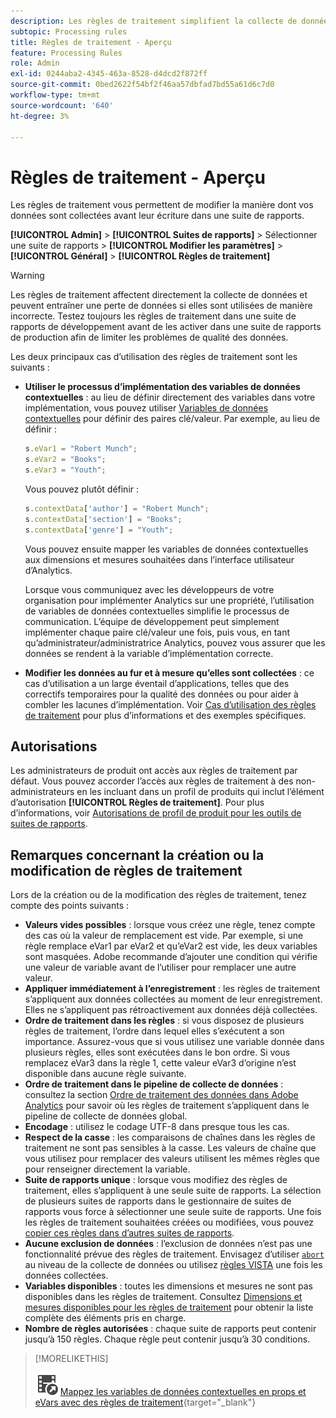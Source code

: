 ```yaml
---
description: Les règles de traitement simplifient la collecte de données et gèrent le contenu lorsqu’il est envoyé pour la création de rapports.
subtopic: Processing rules
title: Règles de traitement - Aperçu
feature: Processing Rules
role: Admin
exl-id: 0244aba2-4345-463a-8528-d4dcd2f872ff
source-git-commit: 0bed2622f54bf2f46aa57dbfad7bd55a61d6c7d0
workflow-type: tm+mt
source-wordcount: '640'
ht-degree: 3%

---
```


# Règles de traitement - Aperçu

Les règles de traitement vous permettent de modifier la manière dont vos données sont collectées avant leur écriture dans une suite de rapports.

**[!UICONTROL Admin]** > **[!UICONTROL Suites de rapports]** > Sélectionner une suite de rapports > **[!UICONTROL Modifier les paramètres]** > **[!UICONTROL Général]** > **[!UICONTROL Règles de traitement]**

>[!WARNING]
>
>Les règles de traitement affectent directement la collecte de données et peuvent entraîner une perte de données si elles sont utilisées de manière incorrecte. Testez toujours les règles de traitement dans une suite de rapports de développement avant de les activer dans une suite de rapports de production afin de limiter les problèmes de qualité des données.

Les deux principaux cas d’utilisation des règles de traitement sont les suivants :

* **Utiliser le processus d’implémentation des variables de données contextuelles** : au lieu de définir directement des variables dans votre implémentation, vous pouvez utiliser [Variables de données contextuelles](/help/implement/vars/page-vars/contextdata.md) pour définir des paires clé/valeur. Par exemple, au lieu de définir :

  ```js
  s.eVar1 = "Robert Munch";
  s.eVar2 = "Books";
  s.eVar3 = "Youth";
  ```

  Vous pouvez plutôt définir :

  ```js
  s.contextData['author'] = "Robert Munch";
  s.contextData['section'] = "Books";
  s.contextData['genre'] = "Youth";
  ```

  Vous pouvez ensuite mapper les variables de données contextuelles aux dimensions et mesures souhaitées dans l’interface utilisateur d’Analytics.

  Lorsque vous communiquez avec les développeurs de votre organisation pour implémenter Analytics sur une propriété, l’utilisation de variables de données contextuelles simplifie le processus de communication. L’équipe de développement peut simplement implémenter chaque paire clé/valeur une fois, puis vous, en tant qu’administrateur/administratrice Analytics, pouvez vous assurer que les données se rendent à la variable d’implémentation correcte.

* **Modifier les données au fur et à mesure qu’elles sont collectées** : ce cas d’utilisation a un large éventail d’applications, telles que des correctifs temporaires pour la qualité des données ou pour aider à combler les lacunes d’implémentation. Voir [Cas d’utilisation des règles de traitement](pr-use-cases.md) pour plus d’informations et des exemples spécifiques.

## Autorisations

Les administrateurs de produit ont accès aux règles de traitement par défaut. Vous pouvez accorder l’accès aux règles de traitement à des non-administrateurs en les incluant dans un profil de produits qui inclut l’élément d’autorisation **[!UICONTROL Règles de traitement]**. Pour plus d’informations, voir [Autorisations de profil de produit pour les outils de suites de rapports](/help/admin/admin-console/permissions/report-suite-tools.md).

## Remarques concernant la création ou la modification de règles de traitement

Lors de la création ou de la modification des règles de traitement, tenez compte des points suivants :

* **Valeurs vides possibles** : lorsque vous créez une règle, tenez compte des cas où la valeur de remplacement est vide. Par exemple, si une règle remplace eVar1 par eVar2 et qu’eVar2 est vide, les deux variables sont masquées. Adobe recommande d’ajouter une condition qui vérifie une valeur de variable avant de l’utiliser pour remplacer une autre valeur.
* **Appliquer immédiatement à l’enregistrement** : les règles de traitement s’appliquent aux données collectées au moment de leur enregistrement. Elles ne s’appliquent pas rétroactivement aux données déjà collectées.
* **Ordre de traitement dans les règles** : si vous disposez de plusieurs règles de traitement, l’ordre dans lequel elles s’exécutent a son importance. Assurez-vous que si vous utilisez une variable donnée dans plusieurs règles, elles sont exécutées dans le bon ordre. Si vous remplacez eVar3 dans la règle 1, cette valeur eVar3 d’origine n’est disponible dans aucune règle suivante.
* **Ordre de traitement dans le pipeline de collecte de données** : consultez la section [Ordre de traitement des données dans Adobe Analytics](/help/technotes/processing-order.md) pour savoir où les règles de traitement s’appliquent dans le pipeline de collecte de données global.
* **Encodage** : utilisez le codage UTF-8 dans presque tous les cas.
* **Respect de la casse** : les comparaisons de chaînes dans les règles de traitement ne sont pas sensibles à la casse. Les valeurs de chaîne que vous utilisez pour remplacer des valeurs utilisent les mêmes règles que pour renseigner directement la variable.
* **Suite de rapports unique** : lorsque vous modifiez des règles de traitement, elles s’appliquent à une seule suite de rapports. La sélection de plusieurs suites de rapports dans le gestionnaire de suites de rapports vous force à sélectionner une seule suite de rapports. Une fois les règles de traitement souhaitées créées ou modifiées, vous pouvez [copier ces règles dans d’autres suites de rapports](pr-copy.md).
* **Aucune exclusion de données** : l’exclusion de données n’est pas une fonctionnalité prévue des règles de traitement. Envisagez d’utiliser [`abort`](/help/implement/vars/config-vars/abort.md) au niveau de la collecte de données ou utilisez [règles VISTA](/help/technotes/vista.md) une fois les données collectées.
* **Variables disponibles** : toutes les dimensions et mesures ne sont pas disponibles dans les règles de traitement. Consultez [Dimensions et mesures disponibles pour les règles de traitement](pr-variables.md) pour obtenir la liste complète des éléments pris en charge.
* **Nombre de règles autorisées** : chaque suite de rapports peut contenir jusqu’à 150 règles. Chaque règle peut contenir jusqu’à 30 conditions.

>[!MORELIKETHIS]
>
>![VideoCheckedOut](/help/assets/icons/VideoCheckedOut.svg) [Mappez les variables de données contextuelles en props et eVars avec des règles de traitement](https://experienceleague.adobe.com/en/docs/analytics-learn/tutorials/implementation/implementation-basics/map-contextdata-variables-into-props-and-evars-with-processing-rules){target="_blank"}
